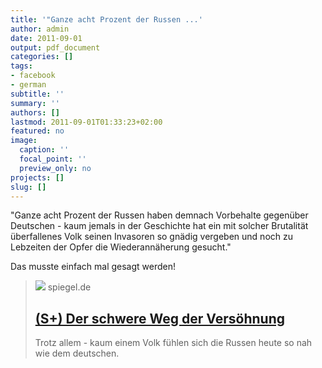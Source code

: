 ```yaml
---
title: '"Ganze acht Prozent der Russen ...'
author: admin
date: 2011-09-01
output: pdf_document
categories: []
tags:
- facebook
- german
subtitle: ''
summary: ''
authors: []
lastmod: 2011-09-01T01:33:23+02:00
featured: no
image:
  caption: ''
  focal_point: ''
  preview_only: no
projects: []
slug: []
---
```

"Ganze acht Prozent der Russen haben demnach Vorbehalte gegenüber Deutschen - kaum jemals in der Geschichte hat ein mit solcher Brutalität überfallenes Volk seinen Invasoren so gnädig vergeben und noch zu Lebzeiten der Opfer die Wiederannäherung gesucht."

Das musste einfach mal gesagt werden!
> [![](https://cdn.prod.www.spiegel.de/images/47b48a4a-0002-0004-0000-0000cc995d31_w959_r1.77_fpx49.95_fpy45.13.jpg)](http://www.spiegel.de/spiegel/print/d-78954519.html)
> spiegel.de
> ## [(S+) Der schwere Weg der Versöhnung](http://www.spiegel.de/spiegel/print/d-78954519.html)
>
>Trotz allem - kaum einem Volk fühlen sich die Russen heute so nah wie dem deutschen.

